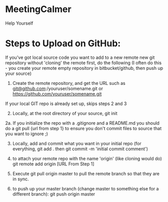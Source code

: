 # MeetingCalmer

Help Yourself

# Steps to Upload on GitHub:

If you've got local source code you want to add to a new remote new git repository without 'cloning' the remote first, do the following (I often do this - you create your remote empty repository in bitbucket/github, then push up your source)

1. Create the remote repository, and get the URL such as git@github.com:/youruser/somename.git or https://github.com/youruser/somename.git

  If your local GIT repo is already set up, skips steps 2 and 3

2. Locally, at the root directory of your source, git init

  2a. If you initialize the repo with a .gitignore and a README.md you should do a git pull {url from step 1} to ensure you don't commit files to source that you want to ignore ;)

3. Locally, add and commit what you want in your initial repo (for everything, git add . then  git commit -m 'initial commit comment')

4. to attach your remote repo with the name 'origin' (like cloning would do)
git remote add origin [URL From Step 1]

5. Execute git pull origin master to pull the remote branch so that they are in sync.
6. to push up your master branch (change master to something else for a different branch):
git push origin master

